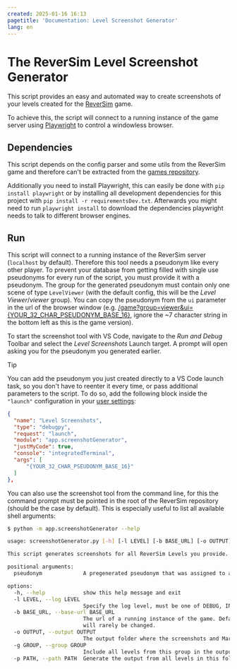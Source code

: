 ```yaml
---
created: 2025-01-16 16:13
pagetitle: 'Documentation: Level Screenshot Generator'
lang: en
---
```


# The ReverSim Level Screenshot Generator
This script provides an easy and automated way to create screenshots of your levels created for the [ReverSim](https://github.com/emsec/ReverSim) game.

To achieve this, the script will connect to a running instance of the game server using [Playwright](https://playwright.dev/python/) to control a windowless browser. 

## Dependencies
This script depends on the config parser and some utils from the ReverSim game and therefore can't be extracted from the [games repository](https://github.com/emsec/ReverSim). 

Additionally you need to install Playwright, this can easily be done with `pip install playwright` or by installing all development dependencies for this project with `pip install -r requirementsDev.txt`. Afterwards you might need to run `playwright install` to download the dependencies playwright needs to talk to different browser engines. 

## Run
This script will connect to a running instance of the ReverSim server (`localhost` by default). Therefore this tool needs a pseudonym like every other player. To prevent your database from getting filled with single use pseudonyms for every run of the script, you must provide it with a pseudonym. The group for the generated pseudonym must contain only one scene of type `LevelViewer` (with the default config, this will be the _Level Viewer_/_viewer_ group). You can copy the pseudonym from the `ui` parameter in the url of the browser window (e.g. [/game?group=viewer&ui={YOUR_32_CHAR_PSEUDONYM_BASE_16}](.), ignore the ~7 character string in the bottom left as this is the game version).

To start the screenshot tool with VS Code, navigate to the _Run and Debug_ Toolbar and select the _Level Screenshots_ Launch target. A prompt will open asking you for the pseudonym you generated earlier.

> [!TIP]  
> You can add the pseudonym you just created directly to a VS Code launch task, so you don't have to reenter it every time, or pass additional parameters to the script.
> To do so, add the following block inside the `"launch"` configuration in your [user settings](https://code.visualstudio.com/docs/getstarted/settings):
> 
> ```json
> {
> 	"name": "Level Screenshots",
> 	"type": "debugpy",
> 	"request": "launch",
> 	"module": "app.screenshotGenerator",
> 	"justMyCode": true,
> 	"console": "integratedTerminal",
> 	"args": [
> 		"{YOUR_32_CHAR_PSEUDONYM_BASE_16}"
> 	]
> },
> ```

You can also use the screenshot tool from the command line, for this the command prompt must be pointed in the root of the ReverSim repository (should be the case by default). This is especially useful to list all available shell arguments:

```bash
$ python -m app.screenshotGenerator --help

usage: screenshotGenerator.py [-h] [-l LEVEL] [-b BASE_URL] [-o OUTPUT] [-g GROUP | -p PATH] pseudonym

This script generates screenshots for all ReverSim Levels you provide.

positional arguments:
  pseudonym             A pregenerated pseudonym that was assigned to a group with the viewer scene.

options:
  -h, --help            show this help message and exit
  -l LEVEL, --log LEVEL
                        Specify the log level, must be one of DEBUG, INFO, WARNING, ERROR or CRITICAL
  -b BASE_URL, --base-url BASE_URL
                        The url of a running instance of the game. Defaults to localhost. Since the server loads the level lists from disk and does not request them from the server, this   
                        will rarely be changed.
  -o OUTPUT, --output OUTPUT
                        The output folder where the screenshots and Markdown/JSON Index will be written to. Defaults to "doc/levels"
  -g GROUP, --group GROUP
                        Include all levels from this group in the output. Repeat this option to add multiple groups.
  -p PATH, --path PATH  Generate the output from all levels in this folder. Defaults to "examples/conf/assets/levels/differentComplexityLevels"
```
